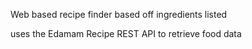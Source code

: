 Web based recipe finder based off ingredients listed

uses the Edamam Recipe REST API to retrieve food data

